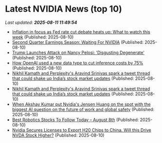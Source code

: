 # Latest NVIDIA News (top 10)
_Last updated: **2025-08-11 11:49:54**_

- [Inflation in focus as Fed rate cut debate heats up: What to watch this week](https://finance.yahoo.com/news/inflation-in-focus-as-fed-rate-cut-debate-heats-up-what-to-watch-this-week-114004763.html) (Published: 2025-08-10)
- [Second Quarter Earnings Season: Waiting For NVIDIA](https://www.forbes.com/sites/bill_stone/2025/08/10/second-quarter-earnings-season-waiting-for-nvidia/) (Published: 2025-08-10)
- [Trump Launches Attack on Nancy Pelosi: 'Disgusting Degenerate'](https://www.newsweek.com/trump-launches-attack-nancy-pelosi-disgusting-degenerate-2111343) (Published: 2025-08-10)
- [How OpenAI used a new data type to cut inference costs by 75%](https://www.theregister.com/2025/08/10/openai_mxfp4/) (Published: 2025-08-10)
- [Nikhil Kamath and Perplexity's Aravind Srinivas spark a tweet thread that could shake up India’s stock market updates](https://economictimes.indiatimes.com/news/new-updates/nikhil-kamath-and-perplexitys-aravind-srinivas-spark-a-tweet-thread-that-could-shake-up-indias-stock-market-updates/articleshow/123215853.cms) (Published: 2025-08-10)
- [Nikhil Kamath and Perplexity's Aravind Srinivas spark a tweet thread that could shake up India’s stock market updates](https://economictimes.indiatimes.com/tech/technology/nikhil-kamath-and-perplexitys-aravind-srinivas-spark-a-tweet-thread-that-could-shake-up-indias-stock-market-updates/articleshow/123216763.cms) (Published: 2025-08-10)
- [When Akshay Kumar put Nvidia's Jensen Huang on the spot with the biggest AI question on the future of work and global safety](https://economictimes.indiatimes.com/magazines/panache/when-akshay-kumar-put-nvidias-jensen-huang-on-the-spot-with-the-biggest-ai-question-on-the-future-of-work-and-global-safety/articleshow/123215717.cms) (Published: 2025-08-10)
- [Best Robotics Stocks To Follow Today – August 8th](https://www.etfdailynews.com/2025/08/10/best-robotics-stocks-to-follow-today-august-8th/) (Published: 2025-08-10)
- [Nvidia Secures Licenses to Export H20 Chips to China. Will this Drive NVDA Stock Higher?](https://biztoc.com/x/b0be0093716fe9c6) (Published: 2025-08-10)
